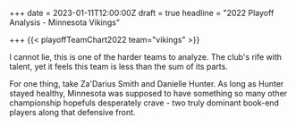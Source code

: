 +++
date = 2023-01-11T12:00:00Z
draft = true
headline = "2022 Playoff Analysis - Minnesota Vikings"

+++
{{< playoffTeamChart2022 team="vikings" >}}

I cannot lie, this is one of the harder teams to analyze. The club's rife with talent, yet it feels this team is less than the sum of its parts.

For one thing, take Za'Darius Smith and Danielle Hunter. As long as Hunter stayed healthy, Minnesota was supposed to have something so many other championship hopefuls desperately crave - two truly dominant book-end players along that defensive front.